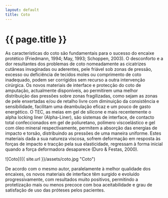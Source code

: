 ```yaml
---
layout: default
title: Coto
---
```


# {{ page.title }}

As características do coto são fundamentais para o sucesso do encaixe protético (Friedmann, 1994; May, 1993; Schoppen, 2003). O desconforto e a dor resultantes dos problemas de coto nomeadamente as cicatrizes cutâneas invaginadas ou aderentes, pele friável sob zonas de pressão, excesso ou deficiência de tecidos moles ou comprimento de coto inadequado, podem ser corrigidos sem recurso a outra intervenção cirúrgica. Os novos materiais de interface e protecção do coto de amputação, actualmente disponíveis, ao permitirem uma melhor distribuição das pressões sobre zonas fragilizadas, como sejam as zonas de pele enxertadas e/ou de retalho livre com diminuição da consistência e sensibilidade, facilitam uma deambulação eficaz e um pouco de gasto energético.
O TEC, as meias em gel de silicone e mais recentemente o alpha locking liner (Alpha-Liner), são sistemas de interface, de contacto total confeccionados em gel de poliuretano, polímero viscoelástico e gel com óleo mineral respectivamente, permitem a absorção das energias de impacto e torsão, distribuindo as pressões de uma maneira uniforme.
Estes materiais dada a sua natureza viscosa, sofrem deformação em resposta às forças de impacto e tracção pela sua elasticidade, regressam à forma inicial quando a força deformadora desaparece (Duro & Festas, 2000).

![Coto]({{ site.url }}/assets/coto.jpg "Coto")

De acordo com o mesmo autor, paralelamente à melhor qualidade dos encaixes, os novos materiais de interface têm surgido e evoluído progressivamente, com resultados muito positivos, permitindo a protetização mais ou menos precoce com boa aceitabilidade e grau de satisfação de uso das próteses pelos pacientes.
